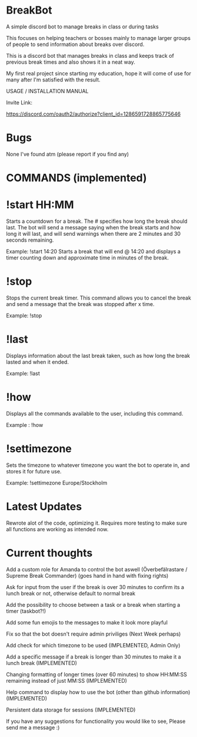 # BreakBot #

A simple discord bot to manage breaks in class or during tasks

This focuses on helping teachers or bosses mainly to manage larger groups of people to send information about breaks over discord.

This is a discord bot that manages breaks in class and keeps track of previous break times and also shows it in a neat way.

My first real project since starting my education, hope it will come of use for many after I'm satisfied with the result.

USAGE / INSTALLATION MANUAL

Invite Link:

https://discord.com/oauth2/authorize?client_id=1286591728865775646

# Bugs

None I've found atm (please report if you find any)

# COMMANDS (implemented)

# !start HH:MM

Starts a countdown for a break. The # specifies how long the break should last.
The bot will send a message saying when the break starts and how long it will last, and will send warnings when there are 2 minutes and 30 seconds remaining.

Example: !start 14:20 Starts a break that will end @ 14:20 and displays a timer counting down and approximate time in minutes of the break.

# !stop

Stops the current break timer.
This command allows you to cancel the break and send a message that the break was stopped after x time.

Example: !stop


# !last

Displays information about the last break taken, such as how long the break lasted and when it ended.

Example: !last

# !how

Displays all the commands available to the user, including this command.

Example : !how

# !settimezone

Sets the timezone to whatever timezone you want the bot to operate in, and stores it for future use.

Example: !settimezone Europe/Stockholm

# Latest Updates

Rewrote alot of the code, optimizing it. Requires more testing to make sure all functions are working as intended now.

# Current thoughts

Add a custom role for Amanda to control the bot aswell (Överbefälrastare / Supreme Break Commander) (goes hand in hand with fixing rights)

Ask for input from the user if the break is over 30 minutes to confirm its a lunch break or not, otherwise default to normal break

Add the possibility to choose between a task or a break when starting a timer (taskbot?!)

Add some fun emojis to the messages to make it look more playful

Fix so that the bot doesn't require admin priviliges (Next Week perhaps)

Add check for which timezone to be used (IMPLEMENTED, Admin Only)

Add a specific message if a break is longer than 30 minutes to make it a lunch break (IMPLEMENTED)

Changing formatting of longer times (over 60 minutes) to show HH:MM:SS remaining instead of just MM:SS (IMPLEMENTED)

Help command to display how to use the bot (other than github information) (IMPLEMENTED)

Persistent data storage for sessions (IMPLEMENTED)

If you have any suggestions for functionality you would like to see, Please send me a message :)